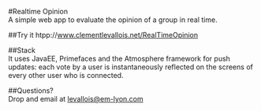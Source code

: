 #Realtime Opinion  
A simple web app to evaluate the opinion of a group in real time.

##Try it
htpp://www.clementlevallois.net/RealTimeOpinion

##Stack  
It uses JavaEE, Primefaces and the Atmosphere framework for push updates: each vote by a user is instantaneously reflected on the screens of every other user who is connected.

##Questions?  
Drop and email at levallois@em-lyon.com
